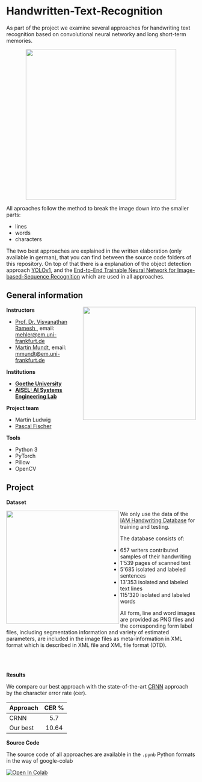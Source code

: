 # Handwritten-Text-Recognition
As part of the project we examine several approaches for handwriting text recognition based on convolutional neural networky and long short-term memories.

<p align="center">                                                                                                                    
    <img align="top" width="400" height="" src="https://upload.wikimedia.org/wikipedia/commons/8/88/Handwritten_text_recognition.jpg">
</p>

All aproaches follow the method to break the image down into the smaller parts:
* lines
* words
* characters

The two best approaches are explained in the written elaboration (only available in german), that you can find between the source code folders of this repository.
On top of that there is a explanation of the object detection approach [YOLOv1](https://arxiv.org/pdf/1506.02640.pdf), and the [End-to-End Trainable Neural Network for Image-based-Sequence Recognition](https://arxiv.org/pdf/1507.05717.pdf) which are used in all approaches.

## General information
<img align="right" width="300" height="" src="https://upload.wikimedia.org/wikipedia/commons/1/1e/Logo-Goethe-University-Frankfurt-am-Main.svg">

**Instructors**
* [Prof. Dr. Visvanathan Ramesh ](http://www.ccc.cs.uni-frankfurt.de/people/), email: mehler@em.uni-frankfurt.de
* [Martin Mundt](https://martin-mundt.com/), email: mmundt@em.uni-frankfurt.de

**Institutions**
* **[Goethe University](http://www.informatik.uni-frankfurt.de/index.php/en/)**
* **[AISEL: AI Systems Engineering Lab](http://www.ccc.cs.uni-frankfurt.de/aisel-ai-systems-engineering-lab/)**

**Project team**
* Martin Ludwig
* [Pascal Fischer](https://github.com/Psarpei)


**Tools**
* Python 3
* PyTorch
* Pillow
* OpenCV

## Project

**Dataset**

<img align="left" width="300" height="" src="https://fki.tic.heia-fr.ch/static/img/a01-122.jpg">

We only use the data of the [IAM Handwriting Database](https://fki.tic.heia-fr.ch/databases/iam-handwriting-database) for training and testing.

The database consists of:

* 657 writers contributed samples of their handwriting
* 1'539 pages of scanned text
* 5'685 isolated and labeled sentences
* 13'353 isolated and labeled text lines
* 115'320 isolated and labeled words

All form, line and word images are provided as PNG files and the corresponding form label files, including segmentation information and variety of estimated parameters, are included in the image files as meta-information in XML format which is described in XML file and XML file format (DTD).

<br/><br/>

**Results**

We compare our best approach with the state-of-the-art [CRNN](https://arxiv.org/pdf/1507.05717.pdf) approach by the character error rate (cer).

| Approach | CER % |
| ---------|:-----:| 
| CRNN     | 5.7   |
| Our best | 10.64 |

**Source Code**

The source code of all approaches are available in the `.pynb` Python formats in the way of google-colab

<a href="https://colab.research.google.com/github/Psarpei/Handwritten-Text-Recognition/blob/master/Handwritten%20Text%20Recognition/Line%20Detection%20From%20Text/LINE_DETECTION.ipynb">
  <img src="https://colab.research.google.com/assets/colab-badge.svg" alt="Open In Colab"/>
</a>

